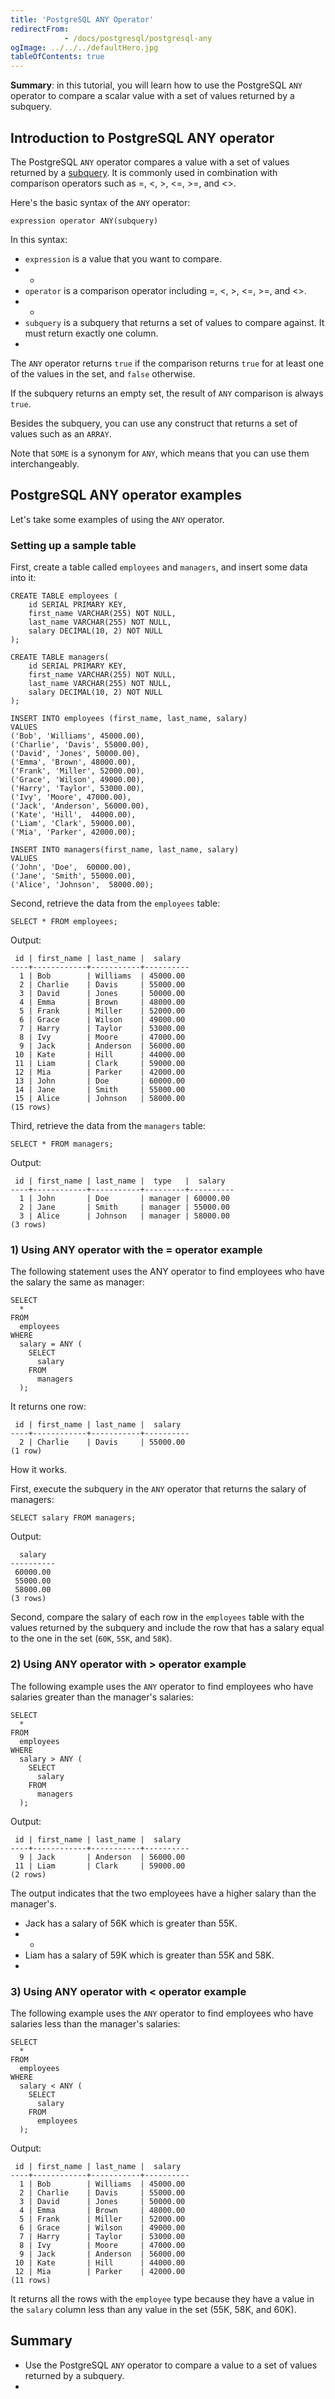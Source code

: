 ```yaml
---
title: 'PostgreSQL ANY Operator'
redirectFrom: 
            - /docs/postgresql/postgresql-any
ogImage: ../../../defaultHero.jpg
tableOfContents: true
---
```


**Summary**: in this tutorial, you will learn how to use the PostgreSQL `ANY` operator to compare a scalar value with a set of values returned by a subquery.



## Introduction to PostgreSQL ANY operator



The PostgreSQL `ANY` operator compares a value with a set of values returned by a [subquery](/docs/postgresql/postgresql-subquery). It is commonly used in combination with comparison operators such as =, &lt;, >, &lt;=, >=, and &lt;>.



Here's the basic syntax of the `ANY` operator:



```
expression operator ANY(subquery)
```



In this syntax:



- `expression` is a value that you want to compare.
- -
- `operator` is a comparison operator including =, &lt;, >, &lt;=, >=, and &lt;>.
- -
- `subquery` is a subquery that returns a set of values to compare against. It must return exactly one column.
- 


The `ANY` operator returns `true` if the comparison returns `true` for at least one of the values in the set, and `false` otherwise.



If the subquery returns an empty set, the result of `ANY` comparison is always `true`.



Besides the subquery, you can use any construct that returns a set of values such as an `ARRAY`.



Note that `SOME` is a synonym for `ANY`, which means that you can use them interchangeably.



## PostgreSQL ANY operator examples



Let's take some examples of using the `ANY` operator.



### Setting up a sample table



First, create a table called `employees` and `managers`, and insert some data into it:



```
CREATE TABLE employees (
    id SERIAL PRIMARY KEY,
    first_name VARCHAR(255) NOT NULL,
    last_name VARCHAR(255) NOT NULL,
    salary DECIMAL(10, 2) NOT NULL
);

CREATE TABLE managers(
    id SERIAL PRIMARY KEY,
    first_name VARCHAR(255) NOT NULL,
    last_name VARCHAR(255) NOT NULL,
    salary DECIMAL(10, 2) NOT NULL
);

INSERT INTO employees (first_name, last_name, salary)
VALUES
('Bob', 'Williams', 45000.00),
('Charlie', 'Davis', 55000.00),
('David', 'Jones', 50000.00),
('Emma', 'Brown', 48000.00),
('Frank', 'Miller', 52000.00),
('Grace', 'Wilson', 49000.00),
('Harry', 'Taylor', 53000.00),
('Ivy', 'Moore', 47000.00),
('Jack', 'Anderson', 56000.00),
('Kate', 'Hill',  44000.00),
('Liam', 'Clark', 59000.00),
('Mia', 'Parker', 42000.00);

INSERT INTO managers(first_name, last_name, salary)
VALUES
('John', 'Doe',  60000.00),
('Jane', 'Smith', 55000.00),
('Alice', 'Johnson',  58000.00);
```



Second, retrieve the data from the `employees` table:



```
SELECT * FROM employees;
```



Output:



```
 id | first_name | last_name |  salary
----+------------+-----------+----------
  1 | Bob        | Williams  | 45000.00
  2 | Charlie    | Davis     | 55000.00
  3 | David      | Jones     | 50000.00
  4 | Emma       | Brown     | 48000.00
  5 | Frank      | Miller    | 52000.00
  6 | Grace      | Wilson    | 49000.00
  7 | Harry      | Taylor    | 53000.00
  8 | Ivy        | Moore     | 47000.00
  9 | Jack       | Anderson  | 56000.00
 10 | Kate       | Hill      | 44000.00
 11 | Liam       | Clark     | 59000.00
 12 | Mia        | Parker    | 42000.00
 13 | John       | Doe       | 60000.00
 14 | Jane       | Smith     | 55000.00
 15 | Alice      | Johnson   | 58000.00
(15 rows)
```



Third, retrieve the data from the `managers` table:



```
SELECT * FROM managers;
```



Output:



```
 id | first_name | last_name |  type   |  salary
----+------------+-----------+---------+----------
  1 | John       | Doe       | manager | 60000.00
  2 | Jane       | Smith     | manager | 55000.00
  3 | Alice      | Johnson   | manager | 58000.00
(3 rows)
```



### 1) Using ANY operator with the = operator example



The following statement uses the ANY operator to find employees who have the salary the same as manager:



```
SELECT
  *
FROM
  employees
WHERE
  salary = ANY (
    SELECT
      salary
    FROM
      managers
  );
```



It returns one row:



```
 id | first_name | last_name |  salary
----+------------+-----------+----------
  2 | Charlie    | Davis     | 55000.00
(1 row)
```



How it works.



First, execute the subquery in the `ANY` operator that returns the salary of managers:



```
SELECT salary FROM managers;
```



Output:



```
  salary
----------
 60000.00
 55000.00
 58000.00
(3 rows)
```



Second, compare the salary of each row in the `employees` table with the values returned by the subquery and include the row that has a salary equal to the one in the set (`60K`, `55K`, and `58K`).



### 2) Using ANY operator with > operator example



The following example uses the `ANY` operator to find employees who have salaries greater than the manager's salaries:



```
SELECT
  *
FROM
  employees
WHERE
  salary > ANY (
    SELECT
      salary
    FROM
      managers
  );
```



Output:



```
 id | first_name | last_name |  salary
----+------------+-----------+----------
  9 | Jack       | Anderson  | 56000.00
 11 | Liam       | Clark     | 59000.00
(2 rows)
```



The output indicates that the two employees have a higher salary than the manager's.



- Jack has a salary of 56K which is greater than 55K.
- -
- Liam has a salary of 59K which is greater than 55K and 58K.
- 


### 3) Using ANY operator with &lt; operator example



The following example uses the `ANY` operator to find employees who have salaries less than the manager's salaries:



```
SELECT
  *
FROM
  employees
WHERE
  salary < ANY (
    SELECT
      salary
    FROM
      employees
  );
```



Output:



```
 id | first_name | last_name |  salary
----+------------+-----------+----------
  1 | Bob        | Williams  | 45000.00
  2 | Charlie    | Davis     | 55000.00
  3 | David      | Jones     | 50000.00
  4 | Emma       | Brown     | 48000.00
  5 | Frank      | Miller    | 52000.00
  6 | Grace      | Wilson    | 49000.00
  7 | Harry      | Taylor    | 53000.00
  8 | Ivy        | Moore     | 47000.00
  9 | Jack       | Anderson  | 56000.00
 10 | Kate       | Hill      | 44000.00
 12 | Mia        | Parker    | 42000.00
(11 rows)
```



It returns all the rows with the `employee` type because they have a value in the `salary` column less than any value in the set (55K, 58K, and 60K).



## Summary



- Use the PostgreSQL `ANY` operator to compare a value to a set of values returned by a subquery.
- 
